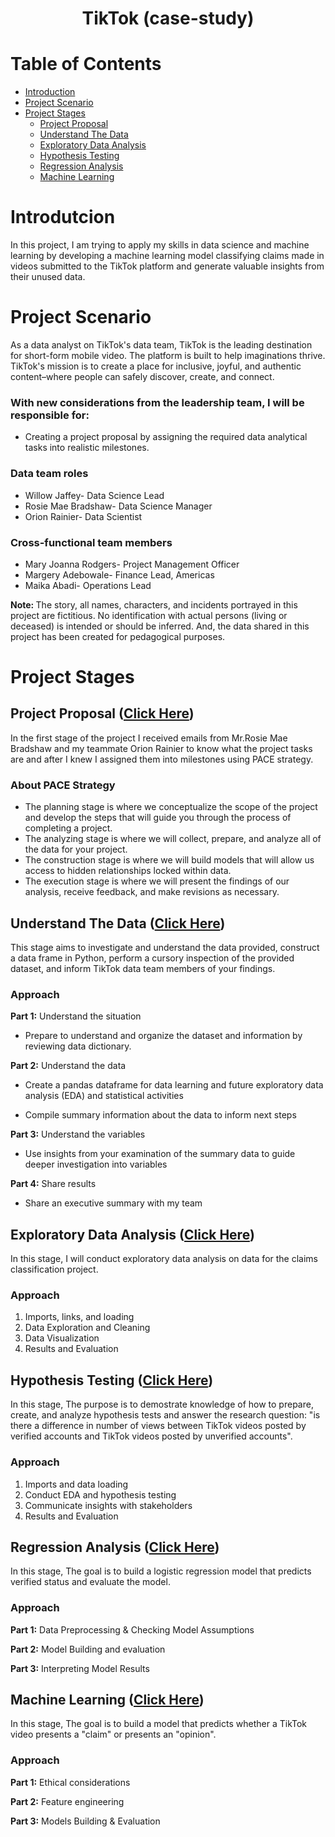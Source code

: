 <h1 align=center> TikTok (case-study) </h1>

# Table of Contents

- [Introduction](#introduction)
- [Project Scenario](#project_scenario)
- [Project Stages](#project_stages)
  - [Project Proposal](#project_proposal)
  - [Understand The Data](#understand_the_data)
  - [Exploratory Data Analysis](#eda)
  - [Hypothesis Testing](#hypothesis)
  - [Regression Analysis](#regression)
  - [Machine Learning](#machine)

<a id="introduction"></a>

# Introdutcion

In this project, I am trying to apply my skills in data science and machine learning by developing a machine learning model classifying claims made in videos submitted to the TikTok platform and generate valuable insights from their unused data.

<a id="project_scenario"></a>

# Project Scenario

As a data analyst on TikTok's data team, TikTok is the leading destination for short-form mobile video. The platform is built to help imaginations thrive. TikTok's mission is to create a place for inclusive, joyful, and authentic content–where people can safely discover, create, and connect.

### With new considerations from the leadership team, I will be responsible for:

- Creating a project proposal by assigning the required data analytical tasks into realistic milestones.

### Data team roles

- Willow Jaffey- Data Science Lead
- Rosie Mae Bradshaw- Data Science Manager
- Orion Rainier- Data Scientist

### Cross-functional team members

- Mary Joanna Rodgers- Project Management Officer
- Margery Adebowale- Finance Lead, Americas
- Maika Abadi- Operations Lead

<strong> Note: </strong>The story, all names, characters, and incidents portrayed in this project are fictitious. No identification with actual persons (living or deceased) is intended or should be inferred. And, the data shared in this project has been created for pedagogical purposes.

<a id="project_stages"></a>

# Project Stages

<a id="project_proposal"></a>

## Project Proposal ([Click Here](https://github.com/yousefayman2003/Portfolio-Projects/tree/main/Data-Science/TikTok/project_proposal))

In the first stage of the project I received emails from Mr.Rosie Mae Bradshaw and my teammate Orion Rainier to know what the project tasks are and after I knew I assigned them into milestones using PACE strategy.

### About PACE Strategy

- The planning stage is where we conceptualize the scope of the project and develop the steps that will guide you through the process of completing a project.
- The analyzing stage is where we will collect, prepare, and analyze all of the data for your project.
- The construction stage is where we will build models that will allow us access to hidden relationships locked within data.
- The execution stage is where we will present the findings of our analysis, receive feedback, and make revisions as necessary.

<a id="understand_the_data"></a>

## Understand The Data ([Click Here](https://github.com/yousefayman2003/Portfolio-Projects/tree/main/Data-Science/TikTok/understand_the_data))

This stage aims to investigate and understand the data provided, construct a data frame in Python, perform a cursory inspection of the provided dataset, and inform TikTok data team members of your findings.

### Approach

**Part 1:** Understand the situation

- Prepare to understand and organize the dataset and information by reviewing data dictionary.

**Part 2:** Understand the data

- Create a pandas dataframe for data learning and future exploratory data analysis (EDA) and statistical activities

- Compile summary information about the data to inform next steps

**Part 3:** Understand the variables

- Use insights from your examination of the summary data to guide deeper investigation into variables

**Part 4:** Share results

- Share an executive summary with my team

<a id="eda"></a>

## Exploratory Data Analysis ([Click Here](https://github.com/yousefayman2003/Portfolio-Projects/tree/main/Data-Science/TikTok/EDA))

In this stage, I will conduct exploratory data analysis on data for the claims classification project.

### Approach

1. Imports, links, and loading
2. Data Exploration and Cleaning
3. Data Visualization
4. Results and Evaluation

<a id="hypothesis"></a>

## Hypothesis Testing ([Click Here](https://github.com/yousefayman2003/Portfolio-Projects/tree/main/Data-Science/TikTok/hypothesis_testing))

In this stage, The purpose is to demostrate knowledge of how to prepare, create, and analyze hypothesis tests and answer the research question:
"is there a difference in number of views between TikTok videos posted by verified accounts and TikTok videos posted by unverified accounts".

### Approach

1. Imports and data loading
2. Conduct EDA and hypothesis testing
3. Communicate insights with stakeholders
4. Results and Evaluation

<a id="regression"></a>

## Regression Analysis ([Click Here](https://github.com/yousefayman2003/Portfolio-Projects/tree/main/Data-Science/TikTok/regression_analysis))

In this stage, The goal is to build a logistic regression model that predicts verified status and evaluate the model.

### Approach

**Part 1:** Data Preprocessing & Checking Model Assumptions

**Part 2:** Model Building and evaluation

**Part 3:** Interpreting Model Results

<a id="machine"></a>

## Machine Learning ([Click Here](https://github.com/yousefayman2003/Portfolio-Projects/tree/main/Data-Science/TikTok/machine_learning))

In this stage, The goal is to build a model that predicts whether a TikTok video presents a "claim" or presents an "opinion".

### Approach

**Part 1:** Ethical considerations

**Part 2:** Feature engineering

**Part 3:** Models Building & Evaluation
